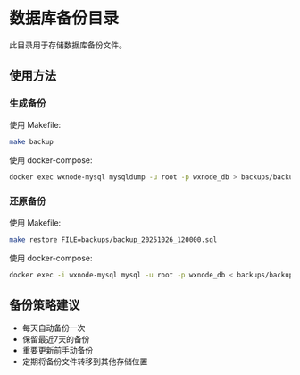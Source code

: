 # 数据库备份目录

此目录用于存储数据库备份文件。

## 使用方法

### 生成备份

使用 Makefile:
```bash
make backup
```

使用 docker-compose:
```bash
docker exec wxnode-mysql mysqldump -u root -p wxnode_db > backups/backup_$(date +%Y%m%d_%H%M%S).sql
```

### 还原备份

使用 Makefile:
```bash
make restore FILE=backups/backup_20251026_120000.sql
```

使用 docker-compose:
```bash
docker exec -i wxnode-mysql mysql -u root -p wxnode_db < backups/backup_20251026_120000.sql
```

## 备份策略建议

- 每天自动备份一次
- 保留最近7天的备份
- 重要更新前手动备份
- 定期将备份文件转移到其他存储位置

